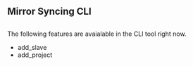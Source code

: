 ## Mirror Syncing CLI

##
The following features are avaialable in the CLI tool right now.

* add_slave
* add_project
